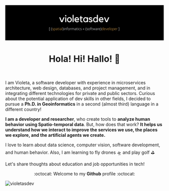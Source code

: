 <!--![Violeta's GitHub stats](https://github-readme-stats.vercel.app/api?username=violetasdev&count_private=true&theme=dark)-->

<div align="center">
    <img src="https://raw.githubusercontent.com/violetasdev/violetasdev/main/violetasdev_banner.png" alt="violetasdev">
</div>

<h1 align='center'> Hola! Hi! Hallo! 👋</h1> 

<br>

I am Violeta, a software developer with experience in microservices architecture, web design, databases, and project management, and in integrating different technologies for private and public sectors. Curious about the potential application of dev skills in other fields, I decided to pursue a <b>Ph.D. in Geoinformatics</b> in a second (almost third) language in a different country!

<b>I am a developer and researcher</b>, who create tools to <b>analyze human behavior using Spatio-temporal data</b>. But, how does that work? <b>It helps us understand how we interact to improve the services we use, the places we explore, and the artificial agents we create.</b>

I love to learn about data science, computer vision, software development, and human behavior. Also, I am learning to fly drones 🛸 and play golf ⛳️

Let's share thoughts about education and job opportunities in tech!

<p align='center'>:octocat: Welcome to my <b>Github</b> profile :octocat:</p>


<div align="left">
    <img src="https://github-readme-stats.vercel.app/api?username=violetasdev&show_icons=true&theme=great-gatsby"  width="400px" alt="violetasdev">
</div>



<!--

![Top Langs](https://github-readme-stats.vercel.app/api/top-langs/?username=violetasdev&layout=compact&langs_count=10&theme=dark&hide=xslt,smarty,perl,batchfile,hack)



**violetasdev/violetasdev** is a ✨ _special_ ✨ repository because its `README.md` (this file) appears on your GitHub profile.

Here are some ideas to get you started:

- 🔭 I’m currently working on ...
- 🌱 I’m currently learning ...
- 👯 I’m looking to collaborate on ...
- 🤔 I’m looking for help with ...
- 💬 Ask me about ...
- 📫 How to reach me: ...
- 😄 Pronouns: ...
- ⚡ Fun fact: ...
-->
